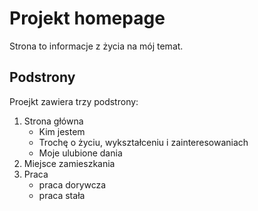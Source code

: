 # Projekt homepage
Strona to informacje z życia na mój temat.
## Podstrony
Proejkt zawiera trzy podstrony:
1. Strona główna
   - Kim jestem
   - Trochę o życiu, wykształceniu i zainteresowaniach
   - Moje ulubione dania
2. Miejsce zamieszkania
3. Praca
   - praca dorywcza
   - praca stała
